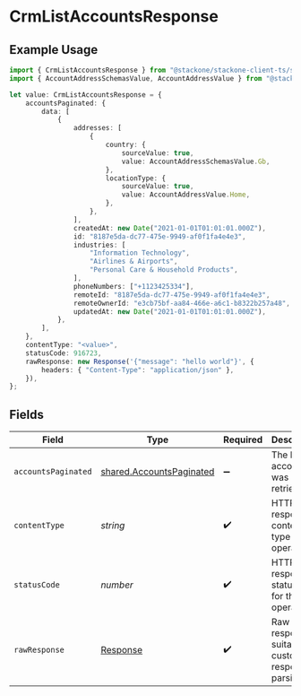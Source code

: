 # CrmListAccountsResponse

## Example Usage

```typescript
import { CrmListAccountsResponse } from "@stackone/stackone-client-ts/sdk/models/operations";
import { AccountAddressSchemasValue, AccountAddressValue } from "@stackone/stackone-client-ts/sdk/models/shared";

let value: CrmListAccountsResponse = {
    accountsPaginated: {
        data: [
            {
                addresses: [
                    {
                        country: {
                            sourceValue: true,
                            value: AccountAddressSchemasValue.Gb,
                        },
                        locationType: {
                            sourceValue: true,
                            value: AccountAddressValue.Home,
                        },
                    },
                ],
                createdAt: new Date("2021-01-01T01:01:01.000Z"),
                id: "8187e5da-dc77-475e-9949-af0f1fa4e4e3",
                industries: [
                    "Information Technology",
                    "Airlines & Airports",
                    "Personal Care & Household Products",
                ],
                phoneNumbers: ["+1123425334"],
                remoteId: "8187e5da-dc77-475e-9949-af0f1fa4e4e3",
                remoteOwnerId: "e3cb75bf-aa84-466e-a6c1-b8322b257a48",
                updatedAt: new Date("2021-01-01T01:01:01.000Z"),
            },
        ],
    },
    contentType: "<value>",
    statusCode: 916723,
    rawResponse: new Response('{"message": "hello world"}', {
        headers: { "Content-Type": "application/json" },
    }),
};
```

## Fields

| Field                                                                       | Type                                                                        | Required                                                                    | Description                                                                 |
| --------------------------------------------------------------------------- | --------------------------------------------------------------------------- | --------------------------------------------------------------------------- | --------------------------------------------------------------------------- |
| `accountsPaginated`                                                         | [shared.AccountsPaginated](../../../sdk/models/shared/accountspaginated.md) | :heavy_minus_sign:                                                          | The list of accounts was retrieved.                                         |
| `contentType`                                                               | *string*                                                                    | :heavy_check_mark:                                                          | HTTP response content type for this operation                               |
| `statusCode`                                                                | *number*                                                                    | :heavy_check_mark:                                                          | HTTP response status code for this operation                                |
| `rawResponse`                                                               | [Response](https://developer.mozilla.org/en-US/docs/Web/API/Response)       | :heavy_check_mark:                                                          | Raw HTTP response; suitable for custom response parsing                     |